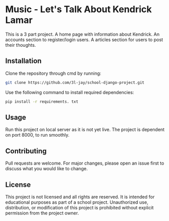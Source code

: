 # Music - Let's Talk About Kendrick Lamar

This is a 3 part project. A home page with information about Kendrick. An accounts section to register/login users. A articles section for users to post their thoughts.

## Installation

Clone the repository through cmd by running:

```bash
git clone https://github.com/3l-jay/school-django-project.git
```
Use the following command to install required dependencies:

```bash
pip install -r requirements. txt
```

## Usage

Run this project on local server as it is not yet live. 
The project is dependent on port 8000, to run smoothly.

## Contributing

Pull requests are welcome. For major changes, please open an issue first
to discuss what you would like to change.

## License

This project is not licensed and all rights are reserved. It is intended for educational purposes as part of a school project. Unauthorized use, distribution, or modification of this project is prohibited without explicit permission from the project owner.
